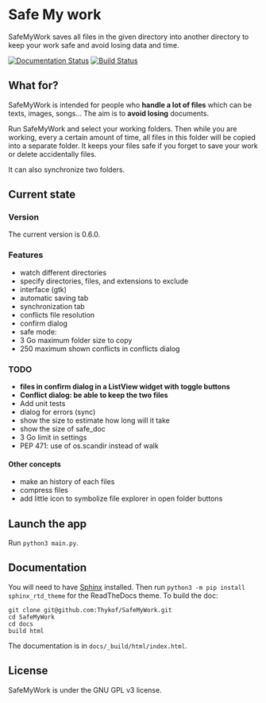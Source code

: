 # Safe My work
SafeMyWork saves all files in the given directory into another directory to keep your work safe and avoid losing data and time.

[![Documentation Status](https://readthedocs.org/projects/safemywork/badge/?version=master)](http://safemywork.readthedocs.io/en/master/?badge=master)
[![Build Status](https://travis-ci.org/Thykof/SafeMyWork.svg?branch=master)](https://travis-ci.org/Thykof/SafeMyWork)

## What for?
SafeMyWork is intended for people who **handle a lot of files** which can be texts, images, songs... The aim is to **avoid losing** documents.

Run SafeMyWork and select your working folders. Then while you are working, every a certain amount of time, all files in this folder will be copied into a separate folder. It keeps your files safe if you forget to save your work or delete accidentally files.

It can also synchronize two folders.

## Current state

### Version
The current version is 0.6.0.

### Features
 - watch different directories
 - specify directories, files, and extensions to exclude
 - interface (gtk)
 - automatic saving tab
 - synchronization tab
  - conflicts file resolution
  - confirm dialog
 - safe mode:
  - 3 Go maximum  folder size to copy
  - 250 maximum shown conflicts in conflicts dialog

### TODO
 - **files in confirm dialog in a ListView widget with toggle buttons**
 - **Conflict dialog: be able to keep the two files**
 - Add unit tests
 - dialog for errors (sync)
 - show the size to estimate how long will it take
 - show the size of safe_doc
 - 3 Go limit in settings
 - PEP 471: use of os.scandir instead of walk

#### Other concepts
 - make an history of each files
 - compress files
 - add little icon to symbolize file explorer in open folder buttons

## Launch the app
Run `python3 main.py`.

## Documentation
You will need to have [Sphinx](http://sphinx-doc.org/) installed.
Then run `python3 -m pip install sphinx_rtd_theme` for the ReadTheDocs theme.
To build the doc:

	git clone git@github.com:Thykof/SafeMyWork.git
	cd SafeMyWork
	cd docs
	build html

The documentation is in `docs/_build/html/index.html`.

## License
SafeMyWork is under the GNU GPL v3 license.
